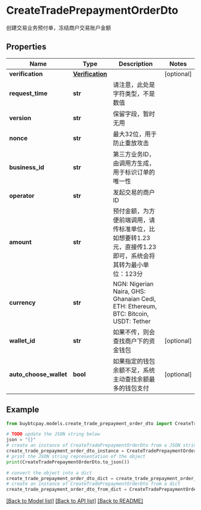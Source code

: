 # CreateTradePrepaymentOrderDto

创建交易业务预付单，冻结商户交易账户金额

## Properties

Name | Type | Description | Notes
------------ | ------------- | ------------- | -------------
**verification** | [**Verification**](Verification.md) |  | [optional] 
**request_time** | **str** | 请注意，此处是字符类型，不是数值 | 
**version** | **str** | 保留字段，暂时无用 | 
**nonce** | **str** | 最大32位，用于防止重放攻击 | 
**business_id** | **str** | 第三方业务ID，由调用方生成，用于标识订单的唯一性 | 
**operator** | **str** | 发起交易的商户ID | 
**amount** | **str** | 预付金额，为方便前端调用，请传标准单位，比如想要转1.23元，直接传1.23即可，系统会将其转为最小单位：123分 | 
**currency** | **str** | NGN: Nigerian Naira, GHS: Ghanaian Cedi, ETH: Ethereum, BTC: Bitcoin, USDT: Tether | 
**wallet_id** | **str** | 如果不传，则会查找商户下的资金钱包 | [optional] 
**auto_choose_wallet** | **bool** | 如果指定的钱包余额不足，系统主动查找余额最多的钱包支付 | [optional] 

## Example

```python
from buybtcpay.models.create_trade_prepayment_order_dto import CreateTradePrepaymentOrderDto

# TODO update the JSON string below
json = "{}"
# create an instance of CreateTradePrepaymentOrderDto from a JSON string
create_trade_prepayment_order_dto_instance = CreateTradePrepaymentOrderDto.from_json(json)
# print the JSON string representation of the object
print(CreateTradePrepaymentOrderDto.to_json())

# convert the object into a dict
create_trade_prepayment_order_dto_dict = create_trade_prepayment_order_dto_instance.to_dict()
# create an instance of CreateTradePrepaymentOrderDto from a dict
create_trade_prepayment_order_dto_from_dict = CreateTradePrepaymentOrderDto.from_dict(create_trade_prepayment_order_dto_dict)
```
[[Back to Model list]](../README.md#documentation-for-models) [[Back to API list]](../README.md#documentation-for-api-endpoints) [[Back to README]](../README.md)


